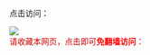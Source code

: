 点击访问：

<div style="width:100%;"><a href="https://td513.site/"><img src="https://github.com/JohnChen201502/jinpian/blob/master/logo-zgjp.png?raw=true"/></a></div>
<span  style="color:#CC0000;">请收藏本网页，点击即可<b><span style="color:red;">免翻墙访问</span></b>：</span>
</br>
